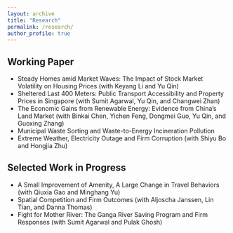 ```yaml
---
layout: archive
title: "Research"
permalink: /research/
author_profile: true
---
```


## Working Paper
 - Steady Homes amid Market Waves: The Impact of Stock Market Volatility on Housing Prices (with Keyang Li and Yu Qin)
 - Sheltered Last 400 Meters: Public Transport Accessibility and Property Prices in Singapore (with Sumit Agarwal, Yu Qin, and Changwei Zhan)
- The Economic Gains from Renewable Energy: Evidence from China’s Land Market (with Binkai Chen, Yichen Feng, Dongmei Guo, Yu Qin, and Guoxing Zhang)
- Municipal Waste Sorting and Waste-to-Energy Incineration Pollution
- Extreme Weather, Electricity Outage and Firm Corruption (with Shiyu Bo and Hongjia Zhu)

## Selected Work in Progress
- A Small Improvement of Amenity, A Large Change in Travel Behaviors  (with Qiuxia Gao and Minghang Yu)
- Spatial Competition and Firm Outcomes (with Aljoscha Janssen, Lin Tian, and Danna Thomas) 
- Fight for Mother River: The Ganga River Saving Program and Firm Responses (with Sumit Agarwal and Pulak Ghosh)
